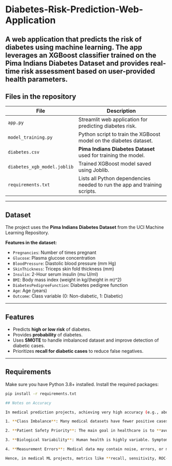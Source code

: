# Diabetes-Risk-Prediction-Web-Application
A web application that predicts the risk of diabetes using machine learning. The app leverages an **XGBoost classifier** trained on the **Pima Indians Diabetes Dataset** and provides real-time risk assessment based on user-provided health parameters.
---

## Files in the repository

| File | Description |
|------|-------------|
| `app.py` | Streamlit web application for predicting diabetes risk. |
| `model_training.py` | Python script to train the XGBoost model on the diabetes dataset. |
| `diabetes.csv` | **Pima Indians Diabetes Dataset** used for training the model. |
| `diabetes_xgb_model.joblib` | Trained XGBoost model saved using Joblib. |
| `requirements.txt` | Lists all Python dependencies needed to run the app and training scripts. |
---

## Dataset

The project uses the **Pima Indians Diabetes Dataset** from the UCI Machine Learning Repository.  

**Features in the dataset:**

- `Pregnancies`: Number of times pregnant
- `Glucose`: Plasma glucose concentration
- `BloodPressure`: Diastolic blood pressure (mm Hg)
- `SkinThickness`: Triceps skin fold thickness (mm)
- `Insulin`: 2-Hour serum insulin (mu U/ml)
- `BMI`: Body mass index (weight in kg/(height in m)^2)
- `DiabetesPedigreeFunction`: Diabetes pedigree function
- `Age`: Age (years)
- `Outcome`: Class variable (0: Non-diabetic, 1: Diabetic)

---

## Features

- Predicts **high or low risk** of diabetes.
- Provides **probability** of diabetes.
- Uses **SMOTE** to handle imbalanced dataset and improve detection of diabetic cases.
- Prioritizes **recall for diabetic cases** to reduce false negatives.

---

## Requirements

Make sure you have Python 3.8+ installed. Install the required packages:

```bash
pip install -r requirements.txt

## Notes on Accuracy

In medical prediction projects, achieving very high accuracy (e.g., above 90%) is often unrealistic and not the primary goal. This is because:

1. **Class Imbalance**: Many medical datasets have fewer positive cases (e.g., patients with a disease) compared to negative cases (healthy patients). High overall accuracy can be misleading if the model mostly predicts the majority class correctly.

2. **Patient Safety Priority**: The main goal in healthcare is to **avoid missing any patients who may have a serious condition**. This often requires lowering the prediction threshold to catch more positive cases, which can reduce overall accuracy but increases recall for the critical cases.

3. **Biological Variability**: Human health is highly variable. Symptoms, test results, and risk factors can differ greatly between individuals, making perfect prediction impossible.

4. **Measurement Errors**: Medical data may contain noise, errors, or missing values due to testing equipment, human recording, or patient reporting, which limits model accuracy.

Hence, in medical ML projects, metrics like **recall, sensitivity, ROC-AUC, and precision-recall trade-offs** are often more important than raw accuracy.

